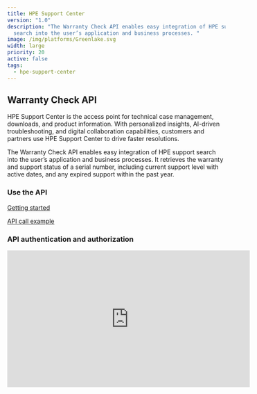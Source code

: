 ```yaml
---
title: HPE Support Center
version: "1.0"
description: "The Warranty Check API enables easy integration of HPE support
  search into the user’s application and business processes. "
image: /img/platforms/Greenlake.svg
width: large
priority: 20
active: false
tags:
  - hpe-support-center
---
```

## Warranty Check API

HPE Support Center is the access point for technical case management, downloads, and product information. With personalized insights, AI-driven troubleshooting, and digital collaboration capabilities, customers and partners use HPE Support Center to drive faster resolutions. 

The Warranty Check API enables easy integration of HPE support search into the user’s application and business processes. It retrieves the warranty and support status of a serial number, including current support level with active dates, and any expired support within the past year.

### Use the API

[Getting started](https://warranty-check.redoc.ly/developer-portal)

[API call example](https://warranty-check.redoc.ly/developer-portal/examples/)

### API authentication and authorization


<iframe width="560" height="315" src="https://www.youtube.com/embed/3Jp4MbsNydM?si=XjBDbnwpYVzkRmS5" title="YouTube video player" frameborder="0" allow="accelerometer; autoplay; clipboard-write; encrypted-media; gyroscope; picture-in-picture; web-share" referrerpolicy="strict-origin-when-cross-origin" allowfullscreen></iframe>
